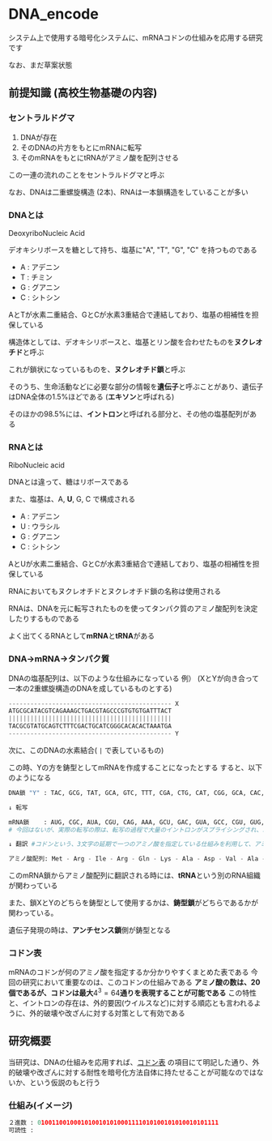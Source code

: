 # DNA_encode
システム上で使用する暗号化システムに、mRNAコドンの仕組みを応用する研究です

なお、まだ草案状態

## 前提知識 (高校生物基礎の内容)
### セントラルドグマ

1. DNAが存在
2. そのDNAの片方をもとにmRNAに転写
3. そのmRNAをもとにtRNAがアミノ酸を配列させる

この一連の流れのことをセントラルドグマと呼ぶ

なお、DNAは二重螺旋構造 (2本)、RNAは一本鎖構造をしていることが多い

### DNAとは
DeoxyriboNucleic Acid

デオキシリボースを糖として持ち、塩基に"A", "T", "G", "C" を持つものである
- A : アデニン
- T : チミン
- G : グアニン
- C : シトシン

AとTが水素二重結合、GとCが水素3重結合で連結しており、塩基の相補性を担保している

構造体としては、デオキシリボースと、塩基とリン酸を合わせたものを**ヌクレオチド**と呼ぶ

これが鎖状になっているものを、**ヌクレオチド鎖**と呼ぶ

そのうち、生命活動などに必要な部分の情報を**遺伝子**と呼ぶことがあり、遺伝子はDNA全体の1.5%ほどである (**エキソン**と呼ばれる)

そのほかの98.5%には、**イントロン**と呼ばれる部分と、その他の塩基配列がある

### RNAとは
RiboNucleic acid

DNAとは違って、糖はリボースである

また、塩基は、A, **U**, G, C で構成される

- A : アデニン
- U : ウラシル
- G : グアニン
- C : シトシン

AとUが水素二重結合、GとCが水素3重結合で連結しており、塩基の相補性を担保している

RNAにおいてもヌクレオチドとヌクレオチド鎖の名称は使用される

RNAは、DNAを元に転写されたものを使ってタンパク質のアミノ酸配列を決定したりするものである

よく出てくるRNAとして**mRNA**と**tRNA**がある

### DNA->mRNA->タンパク質
DNAの塩基配列は、以下のような仕組みになっている
例） (XとYが向き合って一本の2重螺旋構造のDNAを成しているものとする)
```python
--------------------------------------------- X
ATGCGCATACGTCAGAAAGCTGACGTAGCCCGTGTGTGATTTACT
|||||||||||||||||||||||||||||||||||||||||||||
TACGCGTATGCAGTCTTTCGACTGCATCGGGCACACACTAAATGA
--------------------------------------------- Y
```
次に、このDNAの水素結合( `|` で表しているもの)

この時、Yの方を鋳型としてmRNAを作成することになったとする
すると、以下のようになる
```python
DNA鎖 "Y" : TAC, GCG, TAT, GCA, GTC, TTT, CGA, CTG, CAT, CGG, GCA, CAC, ACT, AAA, TGA

↓ 転写

mRNA鎖    : AUG, CGC, AUA, CGU, CAG, AAA, GCU, GAC, GUA, GCC, CGU, GUG, UGA, UUU, ACU
# 今回はないが、実際の転写の際は、転写の過程で大量のイントロンがスプライシングされ、エキソンのみの情報に書き換えられる

↓ 翻訳 #コドンという、3文字の延期で一つのアミノ酸を指定している仕組みを利用して、アミノ酸配列に変換 (翻訳) できる

アミノ酸配列: Met - Arg - Ile - Arg - Gln - Lys - Ala - Asp - Val - Ala - Arg - Val - Stop
```
このmRNA鎖からアミノ酸配列に翻訳される時には、**tRNA**という別のRNA組織が関わっている

また、鎖XとYのどちらを鋳型として使用するかは、**鋳型鎖**がどちらであるかが関わっている。

遺伝子発現の時は、**アンチセンス鎖**側が鋳型となる

### コドン表
mRNAのコドンが何のアミノ酸を指定するか分かりやすくまとめた表である
今回の研究において重要なのは、このコドンの仕組みである
**アミノ酸の数は、20個であるが、コドンは最大**$4^3 = 64$**通りを表現することが可能である**
この特性と、イントロンの存在は、外的要因(ウイルスなど)に対する順応とも言われるように、外的破壊や改ざんに対する対策として有効である

## 研究概要
当研究は、DNAの仕組みを応用すれば、[コドン表](#コドン表) の項目にて明記した通り、外的破壊や改ざんに対する耐性を暗号化方法自体に持たせることが可能なのではないか、という仮説のもと行う
### 仕組み(イメージ)
```python
２進数 : 01001100100010100101010001111010100101010010101111
可読性 : 
```
